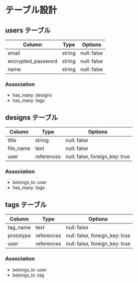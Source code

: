 # テーブル設計

## users テーブル

| Column             | Type   | Options     |
| ------------------ | ------ | ----------- |
| email              | string | null: false |
| encrypted_password | string | null: false |
| name               | string | null: false |

### Association

- has_many :designs
- has_many :tags

## designs テーブル

| Column     | Type       | Options                         |
| ---------- | ---------- | ------------------------------- |
| title      | string     | null: false                     |
| file_name  | text       | null: false                     |
| user       | references | null: false, foreign_key: true  |

### Association

- belongs_to :user
- has_many :tags

## tags テーブル

| Column    | Type       | Options                        |
| --------- | ---------- | ------------------------------ |
| tag_name  | text       | null: false                    |
| prototype | references | null: false, foreign_key: true |
| user      | references | null: false, foreign_key: true |

### Association

- belongs_to :user
- belongs_to :tag